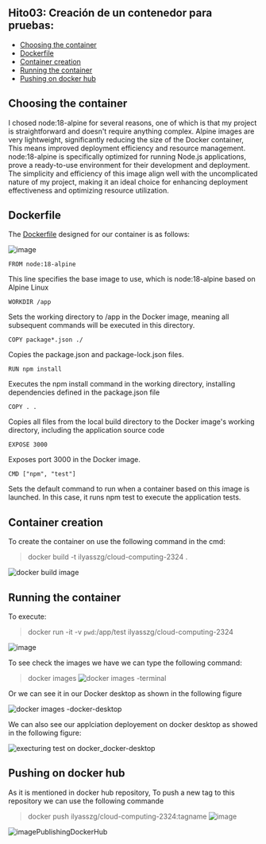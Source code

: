 ## Hito03:  Creación de un contenedor para pruebas:

- [Choosing the container](#item1)
- [Dockerfile](#item2)
- [Container creation](#item3)
- [Running the container](#item4)
- [Pushing on docker hub](#item5)



## Choosing the container <a name="item1"></a>
I chosed node:18-alpine for several reasons, one of which is that my project is straightforward and doesn't require anything complex. Alpine images are very lightweight, significantly reducing the size of the Docker container, This means improved deployment efficiency and resource management.  node:18-alpine is specifically optimized for running Node.js applications, prove a ready-to-use environment for their development and deployment. The simplicity and efficiency of this image align well with the uncomplicated nature of my project, making it an ideal choice for enhancing deployment effectiveness and optimizing resource utilization.  

## Dockerfile <a name="item2"></a>
The [Dockerfile](https://github.com/Ilyas-ZG/Cloud-Computing-2324/blob/main/Dockerfile) designed for our container is as follows:  
  
![image](https://github.com/Ilyas-ZG/Cloud-Computing-2324/assets/116302871/d920207a-65c7-48ba-bded-d4eb235accd8)  

```
FROM node:18-alpine
```
This line specifies the base image to use, which is node:18-alpine based on Alpine Linux  
```
WORKDIR /app
```
Sets the working directory to /app in the Docker image, meaning all subsequent commands will be executed in this directory.  
```
COPY package*.json ./
```
Copies the package.json and package-lock.json files.
```
RUN npm install 
```
Executes the npm install command in the working directory, installing dependencies defined in the package.json file
```
COPY . .
```
Copies all files from the local build directory to the Docker image's working directory, including the application source code
```
EXPOSE 3000
```
 Exposes port 3000 in the Docker image.
 ```
 CMD ["npm", "test"]
```
 Sets the default command to run when a container based on this image is launched. In this case, it runs npm test to execute the application tests.

 ## Container creation <a name="item3"></a>  
 To create the container on use the following command in the cmd:
> docker build  -t ilyasszg/cloud-computing-2324 .

![docker build image](https://github.com/Ilyas-ZG/Cloud-Computing-2324/assets/116302871/0e19bb25-be37-4b86-b50e-b3c6663b2f0a)  

## Running the container <a name="item4"></a>

To execute: 
> docker run -it -v `pwd`:/app/test ilyasszg/cloud-computing-2324

![image](https://github.com/Ilyas-ZG/Cloud-Computing-2324/assets/116302871/befa07f2-7c45-497c-bfda-c69e0859581b)

To see check the images we have we can type the following command:
> docker images
![docker images -terminal](https://github.com/Ilyas-ZG/Cloud-Computing-2324/assets/116302871/6e6767ba-d3cf-486b-ac5e-9d0d7a263b23)

Or we can see it in our Docker desktop as shown in the following figure

![docker images -docker-desktop](https://github.com/Ilyas-ZG/Cloud-Computing-2324/assets/116302871/7410ddd3-8f7b-4351-936f-ada9de465e3c)

We can also see our applciation deployement on docker desktop as showed in the following figure: 

![execturing test on docker_docker-desktop](https://github.com/Ilyas-ZG/Cloud-Computing-2324/assets/116302871/e54d1394-f96c-4f53-b73b-280b19800276)

## Pushing on docker hub<a name="item5"></a>
As it is mentioned in docker hub repository, To push a new tag to this repository we can use the following commande 
> docker push ilyasszg/cloud-computing-2324:tagname
![image](https://github.com/Ilyas-ZG/Cloud-Computing-2324/assets/116302871/e5e95172-1231-4268-907e-089ad851ba1a)


![imagePublishingDockerHub](https://github.com/Ilyas-ZG/Cloud-Computing-2324/assets/116302871/4afefb32-e21e-4f33-a5d3-71534e60de44)






 






